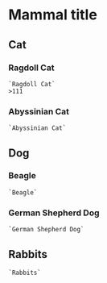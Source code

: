 # Mammal title

## Cat

### Ragdoll Cat

    `Ragdoll Cat`
    >111

### Abyssinian Cat

    `Abyssinian Cat`

## Dog

### Beagle

    `Beagle`

### German Shepherd Dog

    `German Shepherd Dog`

## Rabbits

    `Rabbits`